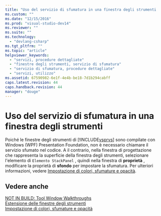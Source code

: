 ```yaml
---
title: "Uso del servizio di sfumatura in una finestra degli strumenti | Microsoft Docs"
ms.custom: ""
ms.date: "12/15/2016"
ms.prod: "visual-studio-dev14"
ms.reviewer: ""
ms.suite: ""
ms.technology: 
  - "devlang-csharp"
ms.tgt_pltfrm: ""
ms.topic: "article"
helpviewer_keywords: 
  - "servizi, procedure dettagliate"
  - "finestre degli strumenti, servizio di sfumatura"
  - "servizio di sfumatura, procedure dettagliate"
  - "servizi, utilizzo"
ms.assetid: 67590982-6e1f-4e4b-be18-7d1b294cabff
caps.latest.revision: 44
caps.handback.revision: 44
manager: "douge"
---
```

# Uso del servizio di sfumatura in una finestra degli strumenti
Poiché le finestre degli strumenti di [!INCLUDE[vsprvs](../code-quality/includes/vsprvs_md.md)] sono compilate con Windows \(WPF\) Presentation Foundation, non è necessario chiamare il servizio sfumato nel codice.  A il contrario, nella finestra di progettazione che rappresenta la superficie della finestra degli strumenti, selezionare l'elemento di `Elemento StackPanel` , quindi nella finestra di **proprietà** , modificare la proprietà di **sfondo** per impostare la sfumatura.  Per ulteriori informazioni, vedere [Impostazione di colori, sfumature e opacità](../misc/setting-colors-gradients-and-opacity.md).  
  
## Vedere anche  
 [NOT IN BUILD: Tool Window Walkthroughs](http://msdn.microsoft.com/it-it/ecffc579-0e96-48ad-90f3-01a3d80f3ce5)   
 [Estensione delle finestre degli strumenti](../misc/extending-tool-windows.md)   
 [Impostazione di colori, sfumature e opacità](../misc/setting-colors-gradients-and-opacity.md)